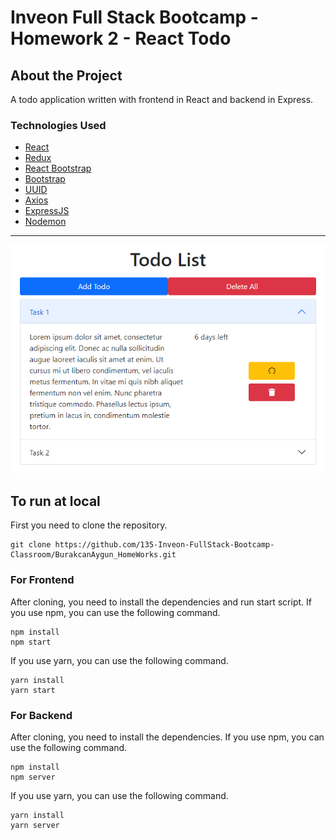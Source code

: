 # Inveon Full Stack Bootcamp - Homework 2 - React Todo

## About the Project

A todo application written with frontend in React and backend in Express.

### Technologies Used

* [React](https://reactjs.org/)
* [Redux](https://redux.js.org/)
* [React Bootstrap](https://react-bootstrap.github.io/)
* [Bootstrap](https://getbootstrap.com/)
* [UUID](https://www.npmjs.com/package/uuid)
* [Axios](https://www.npmjs.com/package/axios)
* [ExpressJS](http://expressjs.com/)
* [Nodemon](https://www.npmjs.com/package/nodemon)

<hr>

![screenshot](img/1.png)

## To run at local

First you need to clone the repository.

```
git clone https://github.com/135-Inveon-FullStack-Bootcamp-Classroom/BurakcanAygun_HomeWorks.git
```

### For Frontend

After cloning, you need to install the dependencies and run start script. If you use npm, you can use the
following command.

```
npm install
npm start
```

If you use yarn, you can use the following command.

```
yarn install
yarn start
```

### For Backend

After cloning, you need to install the dependencies. If you use npm, you can use the following command.

```
npm install
npm server
```

If you use yarn, you can use the following command.

```
yarn install
yarn server
```

